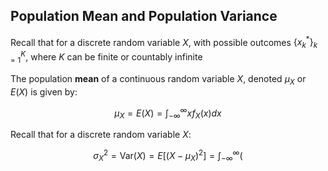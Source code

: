 
## Population Mean and Population Variance

Recall that for a discrete random variable $X$, with possible outcomes $\{x^*_k\}^K_{k=1}$, where $K$ can be finite or countably infinite

The population **mean** of a continuous random variable $X$, denoted $\mu_X$ or $E(X)$ is given by:

$$\mu_X = E(X) = \int^\infty_{-\infty}xf_X(x)dx$$

Recall that for a discrete random variable $X$:

$$\sigma^2_X=\text{Var}(X)=E[(X-\mu_X)^2]=\int^\infty_{-\infty}($$